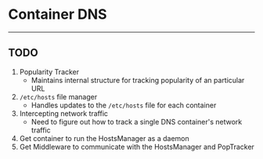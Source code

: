 # Container DNS

---

## TODO

1. Popularity Tracker
    - Maintains internal structure for tracking popularity of an particular URL
2. `/etc/hosts` file manager
    - Handles updates to the `/etc/hosts` file for each container
3. Intercepting network traffic
    - Need to figure out how to track a single DNS container's network traffic
4. Get container to run the HostsManager as a daemon
5. Get Middleware to communicate with the HostsManager and PopTracker

